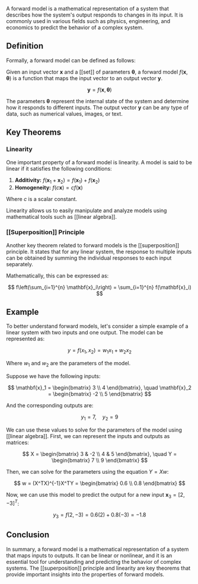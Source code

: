 
A forward model is a mathematical representation of a system that describes how the system's output responds to changes in its input. It is commonly used in various fields such as physics, engineering, and economics to predict the behavior of a complex system.

## Definition

Formally, a forward model can be defined as follows:

Given an input vector $\mathbf{x}$ and a [[set]] of parameters $\boldsymbol{\theta}$, a forward model $f(\mathbf{x}, \boldsymbol{\theta})$ is a function that maps the input vector to an output vector $\mathbf{y}$.

$$
\mathbf{y} = f(\mathbf{x}, \boldsymbol{\theta})
$$

The parameters $\boldsymbol{\theta}$ represent the internal state of the system and determine how it responds to different inputs. The output vector $\mathbf{y}$ can be any type of data, such as numerical values, images, or text.

## Key Theorems

### Linearity

One important property of a forward model is linearity. A model is said to be linear if it satisfies the following conditions:

1. **Additivity:** $f(\mathbf{x}_1 + \mathbf{x}_2) = f(\mathbf{x}_1) + f(\mathbf{x}_2)$
2. **Homogeneity:** $f(c\mathbf{x}) = cf(\mathbf{x})$

Where $c$ is a scalar constant.

Linearity allows us to easily manipulate and analyze models using mathematical tools such as [[linear algebra]].

### [[Superposition]] Principle

Another key theorem related to forward models is the [[superposition]] principle. It states that for any linear system, the response to multiple inputs can be obtained by summing the individual responses to each input separately.

Mathematically, this can be expressed as:

$$
f\left(\sum_{i=1}^{n} \mathbf{x}_i\right) = \sum_{i=1}^{n} f(\mathbf{x}_i)
$$

## Example

To better understand forward models, let's consider a simple example of a linear system with two inputs and one output. The model can be represented as:

$$
y = f(x_1, x_2) = w_1x_1 + w_2x_2
$$

Where $w_1$ and $w_2$ are the parameters of the model.

Suppose we have the following inputs:

$$
\mathbf{x}_1 = \begin{bmatrix}
3 \\
4
\end{bmatrix}, \quad
\mathbf{x}_2 = \begin{bmatrix}
-2 \\
5
\end{bmatrix}
$$

And the corresponding outputs are:

$$
y_1 = 7, \quad y_2 = 9
$$

We can use these values to solve for the parameters of the model using [[linear algebra]]. First, we can represent the inputs and outputs as matrices:

$$
X = \begin{bmatrix}
3 & -2 \\
4 & 5 
\end{bmatrix}, \quad 
Y = \begin{bmatrix}
7 \\
9 
\end{bmatrix}
$$

Then, we can solve for the parameters using the equation $Y = Xw$:

$$
w = (X^TX)^{-1}X^TY = \begin{bmatrix}
0.6 \\
0.8 
\end{bmatrix}
$$

Now, we can use this model to predict the output for a new input $\mathbf{x}_3 = [2, -3]^T$:

$$
y_3 = f(2, -3) = 0.6(2) + 0.8(-3) = -1.8
$$

## Conclusion

In summary, a forward model is a mathematical representation of a system that maps inputs to outputs. It can be linear or nonlinear, and it is an essential tool for understanding and predicting the behavior of complex systems. The [[superposition]] principle and linearity are key theorems that provide important insights into the properties of forward models. 